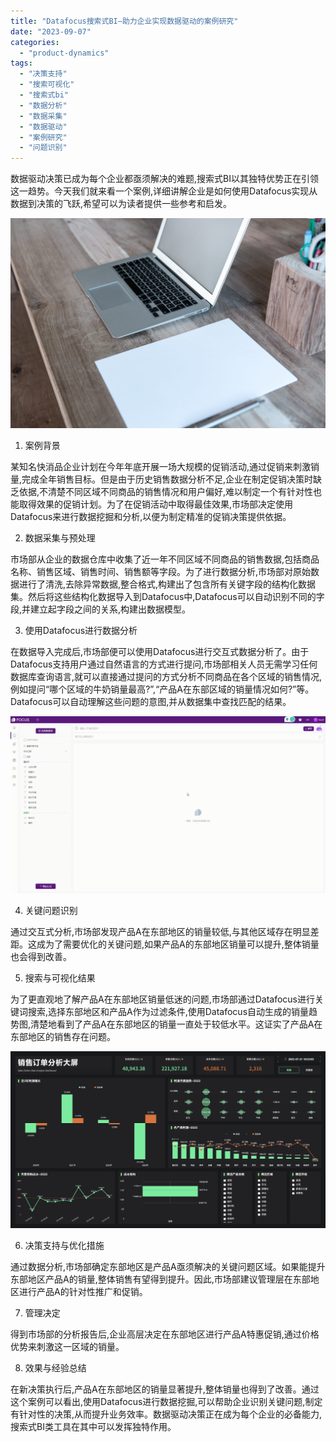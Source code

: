 ```yaml
---
title: "Datafocus搜索式BI—助力企业实现数据驱动的案例研究"
date: "2023-09-07"
categories: 
  - "product-dynamics"
tags: 
  - "决策支持"
  - "搜索可视化"
  - "搜索式bi"
  - "数据分析"
  - "数据采集"
  - "数据驱动"
  - "案例研究"
  - "问题识别"
---
```


数据驱动决策已成为每个企业都亟须解决的难题,搜索式BI以其独特优势正在引领这一趋势。今天我们就来看一个案例,详细讲解企业是如何使用Datafocus实现从数据到决策的飞跃,希望可以为读者提供一些参考和启发。

![](images/1690446174-home-office-599475-scaled.jpg)

1. 案例背景

某知名快消品企业计划在今年年底开展一场大规模的促销活动,通过促销来刺激销量,完成全年销售目标。但是由于历史销售数据分析不足,企业在制定促销决策时缺乏依据,不清楚不同区域不同商品的销售情况和用户偏好,难以制定一个有针对性也能取得效果的促销计划。为了在促销活动中取得最佳效果,市场部决定使用Datafocus来进行数据挖掘和分析,以便为制定精准的促销决策提供依据。

2. 数据采集与预处理

市场部从企业的数据仓库中收集了近一年不同区域不同商品的销售数据,包括商品名称、销售区域、销售时间、销售额等字段。为了进行数据分析,市场部对原始数据进行了清洗,去除异常数据,整合格式,构建出了包含所有关键字段的结构化数据集。然后将这些结构化数据导入到Datafocus中,Datafocus可以自动识别不同的字段,并建立起字段之间的关系,构建出数据模型。

3. 使用Datafocus进行数据分析

在数据导入完成后,市场部便可以使用Datafocus进行交互式数据分析了。由于Datafocus支持用户通过自然语言的方式进行提问,市场部相关人员无需学习任何数据库查询语言,就可以直接通过提问的方式分析不同商品在各个区域的销售情况,例如提问“哪个区域的牛奶销量最高?”,“产品A在东部区域的销量情况如何?”等。Datafocus可以自动理解这些问题的意图,并从数据集中查找匹配的结果。

![](images/1688435392-GIF%E5%9B%BE2-14-%E5%B0%8F%E6%85%A7-%E5%8C%BB%E7%96%97.gif)

4. 关键问题识别

通过交互式分析,市场部发现产品A在东部地区的销量较低,与其他区域存在明显差距。这成为了需要优化的关键问题,如果产品A的东部地区销量可以提升,整体销量也会得到改善。

5. 搜索与可视化结果

为了更直观地了解产品A在东部地区销量低迷的问题,市场部通过Datafocus进行关键词搜索,选择东部地区和产品A作为过滤条件,使用Datafocus自动生成的销量趋势图,清楚地看到了产品A在东部地区的销量一直处于较低水平。这证实了产品A在东部地区的销售存在问题。

![](images/1693473000-%E9%94%80%E5%94%AE%E8%AE%A2%E5%8D%95.png)

6. 决策支持与优化措施

通过数据分析,市场部确定东部地区是产品A亟须解决的关键问题区域。如果能提升东部地区产品A的销量,整体销售有望得到提升。因此,市场部建议管理层在东部地区进行产品A的针对性推广和促销。

7. 管理决定

得到市场部的分析报告后,企业高层决定在东部地区进行产品A特惠促销,通过价格优势来刺激这一区域的销量。

8. 效果与经验总结

在新决策执行后,产品A在东部地区的销量显著提升,整体销量也得到了改善。通过这个案例可以看出,使用Datafocus进行数据挖掘,可以帮助企业识别关键问题,制定有针对性的决策,从而提升业务效率。数据驱动决策正在成为每个企业的必备能力,搜索式BI类工具在其中可以发挥独特作用。
